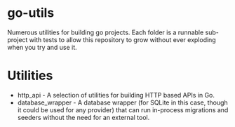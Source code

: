 # go-utils

Numerous utilities for building go projects. Each folder is a runnable sub-project with tests to allow this repository to grow without ever exploding when you try and use it.

# Utilities

* http_api - A selection of utilities for building HTTP based APIs in Go.
* database_wrapper - A database wrapper (for SQLite in this case, though it could be used for any provider) that can run
                     in-process migrations and seeders without the need for an external tool.
